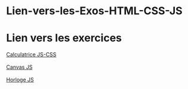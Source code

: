 # Lien-vers-les-Exos-HTML-CSS-JS

<html>

<head>
    <meta charset="UTF-8">
    <meta name="viewport" content="width=device-width, initial-scale=1.0">
    <meta http-equiv="X-UA-Compatible" content="ie=edge">
</head>

<body>
<h1>Lien vers les exercices</h1>
<a href="https://loudthunder64.github.io/Exercices-HTML-CSS/Calculatrice/calculatrice.html" target="_blank">Calculatrice JS-CSS</a>
    <br><br>
    <a href="https://loudthunder64.github.io/Exercices-HTML-CSS/Canvas JS/Canvas JS.html" target="_blank">Canvas JS</a>
    <br><br>
    <a href="https://loudthunder64.github.io/Exercices-HTML-CSS/Horloge JS/Horloge JS.html" target="_blank">Horloge JS</a>
    <br><br>
</body>

</html>
